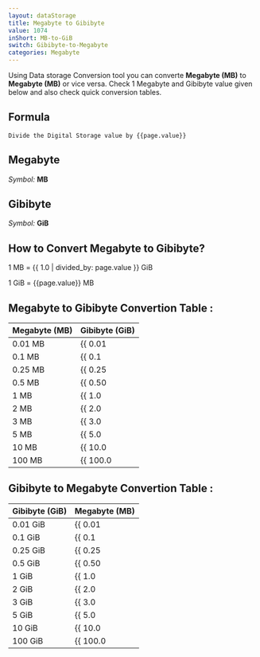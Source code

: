 ```yaml
---
layout: dataStorage
title: Megabyte to Gibibyte
value: 1074
inShort: MB-to-GiB
switch: Gibibyte-to-Megabyte
categories: Megabyte
---
```


Using Data storage Conversion tool you can converte **Megabyte (MB)** to **Megabyte (MB)** or vice versa. Check 1 Megabyte and Gibibyte value given below and also check quick conversion tables.

## Formula
`Divide the Digital Storage value by {{page.value}}`

## Megabyte
*Symbol:* **MB**

## Gibibyte
*Symbol:* **GiB**

## How to Convert Megabyte to Gibibyte?

1 MB = {{ 1.0 | divided_by: page.value }} GiB

1 GiB = {{page.value}} MB


## Megabyte to Gibibyte Convertion Table :

| Megabyte (MB) | Gibibyte (GiB) |
| ---- | ---- |
| 0.01 MB | {{ 0.01 | divided_by: page.value }} GiB |
| 0.1 MB | {{ 0.1 | divided_by: page.value }} GiB |
| 0.25 MB | {{ 0.25 | divided_by: page.value }} GiB |
| 0.5 MB | {{ 0.50 | divided_by: page.value }} GiB |
| 1 MB | {{ 1.0 | divided_by: page.value }} GiB |
| 2 MB | {{ 2.0 | divided_by: page.value }} GiB |
| 3 MB | {{ 3.0 | divided_by: page.value }} GiB |
| 5 MB | {{ 5.0 | divided_by: page.value }} GiB |
| 10 MB | {{ 10.0 | divided_by: page.value }} GiB |
| 100 MB | {{ 100.0 | divided_by: page.value }} GiB |

## Gibibyte to Megabyte Convertion Table :

| Gibibyte (GiB) | Megabyte (MB) |
| ---- | ---- |
| 0.01 GiB | {{ 0.01 | times: page.value }} MB |
| 0.1 GiB | {{ 0.1 | times: page.value }} MB |
| 0.25 GiB | {{ 0.25 | times: page.value }} MB |
| 0.5 GiB | {{ 0.50 | times: page.value }} MB |
| 1 GiB | {{ 1.0 | times: page.value }} MB |
| 2 GiB | {{ 2.0 | times: page.value }} MB |
| 3 GiB | {{ 3.0 | times: page.value }} MB |
| 5 GiB | {{ 5.0 | times: page.value }} MB |
| 10 GiB | {{ 10.0 | times: page.value }} MB |
| 100 GiB | {{ 100.0 | times: page.value }} MB |


<script>
document.getElementById('selectInput')[8].selected = true
document.getElementById('selectOutput')[13].selected = true
</script>
